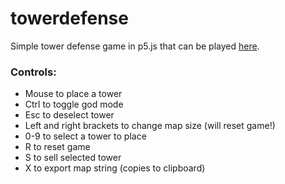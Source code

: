 # towerdefense
Simple tower defense game in p5.js that can be played
[here](https://xithiox.github.io/towerdefense/).

### Controls:
* Mouse to place a tower
* Ctrl to toggle god mode
* Esc to deselect tower
* Left and right brackets to change map size (will reset game!)
* 0-9 to select a tower to place
* R to reset game
* S to sell selected tower
* X to export map string (copies to clipboard)
